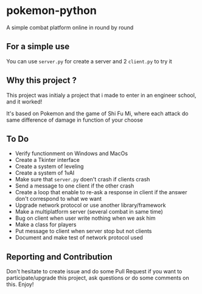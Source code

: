# pokemon-python

A simple combat platform online in round by round

## For a simple use

You can use `server.py` for create a server and 2 `client.py` to try it

## Why this project ?

This project was initialy a project that i made to enter in an engineer school, and it worked! 

It's based on Pokemon and the game of Shi Fu Mi, where each attack do same difference of damage in function of your choose

## To Do

- Verify functionment on Windows and MacOs
- Create a Tkinter interface
- Create a system of leveling
- Create a system of 1vAI
- Make sure that `server.py` doen't crash if clients crash
- Send a message to one client if the other crash
- Create a loop that enable to re-ask a response in client if the answer don't correspond to what we want
- Upgrade network protocol or use another library/framework
- Make a multiplatform server (several combat in same time)
- Bug on client when user write nothing when we ask him
- Make a class for players
- Put message to client when server stop but not clients
- Document and make test of network protocol used

## Reporting and Contribution

Don't hesitate to create issue and do some Pull Request if you want to participate/upgrade this project, ask questions or do some comments on this. Enjoy!